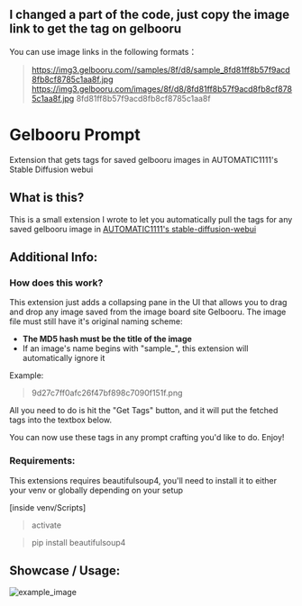 ## I changed a part of the code, just copy the image link to get the tag on gelbooru ##
You can use image links in the following formats：

> https://img3.gelbooru.com//samples/8f/d8/sample_8fd81ff8b57f9acd8fb8cf8785c1aa8f.jpg
> https://img3.gelbooru.com/images/8f/d8/8fd81ff8b57f9acd8fb8cf8785c1aa8f.jpg
> 8fd81ff8b57f9acd8fb8cf8785c1aa8f


# Gelbooru Prompt
Extension that gets tags for saved gelbooru images in AUTOMATIC1111's Stable Diffusion webui

## What is this?
This is a small extension I wrote to let you automatically pull the tags for any saved gelbooru image in [AUTOMATIC1111's stable-diffusion-webui](https://github.com/AUTOMATIC1111/stable-diffusion-webui)

## Additional Info:

### How does this work?
This extension just adds a collapsing pane in the UI that allows you to drag and drop any image saved from the image board site Gelbooru.
The image file must still have it's original naming scheme:
- **The MD5 hash must be the title of the image**
- If an image's name begins with "sample_", this extension will automatically ignore it

Example:
> 9d27c7ff0afc26f47bf898c7090f151f.png

All you need to do is hit the "Get Tags" button, and it will put the fetched tags into the textbox below.

You can now use these tags in any prompt crafting you'd like to do. Enjoy!

### Requirements:
This extensions requires beautifulsoup4, you'll need to install it to either your venv or globally depending on your setup

[inside venv/Scripts]
> activate

> pip install beautifulsoup4

## Showcase / Usage:
![example_image](https://user-images.githubusercontent.com/31860133/203446389-01914338-0a1d-4d73-9341-e4101cadfcf7.png)
